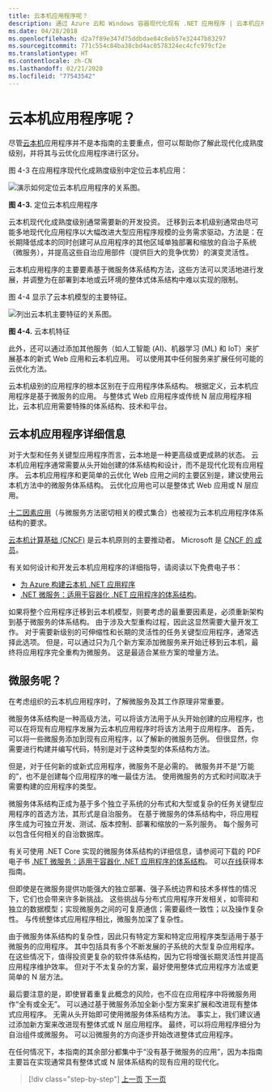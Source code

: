 ```yaml
---
title: 云本机应用程序呢？
description: 通过 Azure 云和 Windows 容器现代化现有 .NET 应用程序 | 云本机应用程序呢？
ms.date: 04/28/2018
ms.openlocfilehash: d2a7f89e347d75ddbdae84c8eb57e32447b83297
ms.sourcegitcommit: 771c554c84ba38cbd4ac0578324ec4cfc979cf2e
ms.translationtype: HT
ms.contentlocale: zh-CN
ms.lasthandoff: 02/21/2020
ms.locfileid: "77543542"
---
```

# <a name="what-about-cloud-native-applications"></a>云本机应用程序呢？

尽管[云本机](https://azure.microsoft.com/overview/cloudnative/)应用程序并不是本指南的主要重点，但可以帮助你了解此现代化成熟度级别，并将其与云优化应用程序进行区分。

图 4-3 在应用程序现代化成熟度级别中定位云本机应用：

![演示如何定位云本机应用程序的关系图。](./media/what-about-cloud-native-applications/positioning-cloud-native-applications.png)

**图 4-3.** 定位云本机应用程序

云本机现代化成熟度级别通常需要新的开发投资。 迁移到云本机级别通常由尽可能多地现代化应用程序以大幅改进大型应用程序规模的业务需求驱动，方法是：在长期降低成本的同时创建可从应用程序的其他区域单独部署和缩放的自治子系统（微服务），并提高这些自治应用部件（提供巨大的竞争优势）的演变灵活性。

云本机应用程序的主要要素基于微服务体系结构方法，这些方法可以灵活地进行发展，并调整为在部署到本地或云环境的整体式体系结构中难以实现的限制。

图 4-4 显示了云本机模型的主要特征。

![列出云本机主要特征的关系图。](./media/what-about-cloud-native-applications/cloud-native-characteristics.png)

**图 4-4.** 云本机特征

此外，还可以通过添加其他服务（如人工智能 (AI)、机器学习 (ML) 和 IoT）来扩展基本的新式 Web 应用和云本机应用。 可以使用其中任何服务来扩展任何可能的云优化方法。

云本机级别的应用程序的根本区别在于应用程序体系结构。 根据定义，云本机应用程序是基于微服务的应用。 与整体式 Web 应用程序或传统 N 层应用程序相比，云本机应用需要特殊的体系结构、技术和平台。

## <a name="cloud-native-applications-details"></a>云本机应用程序详细信息

对于大型和任务关键型应用程序而言，云本地是一种更高级或更成熟的状态。 云本机应用程序通常需要从头开始创建的体系结构和设计，而不是现代化现有应用程序。 云本机应用程序和更简单的云优化 Web 应用之间的主要区别是，建议使用云本机方法中的微服务体系结构。 云优化应用也可以是整体式 Web 应用或 N 层应用。

[十二因素应用](https://12factor.net/)（与微服务方法密切相关的模式集合）也被视为云本机应用程序体系结构的要求。

[云本机计算基础 (CNCF)](https://www.cncf.io/) 是云本机原则的主要推动者。 Microsoft 是 [CNCF 的 成员](https://azure.microsoft.com/blog/announcing-cncf/)。

有关如何设计和开发云本机应用程序的详细指导，请阅读以下免费电子书：

* [为 Azure 构建云本机 .NET 应用程序](../../cloud-native/introduction.md)
* [.NET 微服务：适用于容器化 .NET 应用程序的体系结构](../../microservices/index.md)。

如果将整个应用程序迁移到云本机模型，则要考虑的最重要因素是，必须重新架构到基于微服务的体系结构。 由于涉及大型重构过程，因此这显然需要大量开发工作。 对于需要新级别的可伸缩性和长期的灵活性的任务关键型应用程序，通常选择此选项。 但是，可以通过只为几个新方案添加微服务来开始迁移到云本机，最终将应用程序完全重构为微服务。 这是最适合某些方案的增量方法。

## <a name="what-about-microservices"></a>微服务呢？

在考虑组织的云本机应用程序时，了解微服务及其工作原理非常重要。

微服务体系结构是一种高级方法，可以将该方法用于从头开始创建的应用程序，也可以在将现有应用程序发展为云本机应用程序时将该方法用于应用程序。 首先，可以将一些微服务添加到现有应用程序，以了解新的微服务范例。 但很显然，你需要进行构建并编写代码，特别是对于这种类型的体系结构方法。

但是，对于任何新的或新式应用程序，微服务不是必需的。 微服务并不是“万能的”，也不是创建每个应用程序的唯一最佳方法。 使用微服务的方式和时间取决于需要构建的应用程序的类型。

微服务体系结构正成为基于多个独立子系统的分布式和大型或复杂的任务关键型应用程序的首选方法，其形式是自治服务。 在基于微服务的体系结构中，将应用程序生成为可独立开发、测试、版本控制、部署和缩放的一系列服务。 每个服务可以包含任何相关的自治数据库。

有关可使用 .NET Core 实现的微服务体系结构的详细信息，请参阅可下载的 PDF 电子书 [.NET 微服务：适用于容器化 .NET 应用程序的体系结构](https://aka.ms/microservicesebook)。 可以[在线](../../microservices/index.md)获得本指南。

但即使是在微服务提供功能强大的独立部署、强子系统边界和技术多样性的情况下，它们也会带来许多新挑战。 这些挑战与分布式应用程序开发相关，如零碎和独立的数据模型；实现微服务之间的可复原通信；需要最终一致性；以及操作复杂性。 与传统整体式应用程序相比，微服务加深了复杂性。

由于微服务体系结构的复杂性，因此只有特定方案和特定应用程序类型适用于基于微服务的应用程序。 其中包括具有多个不断发展的子系统的大型复杂应用程序。 在这些情况下，值得投资更复杂的软件体系结构，因为它将增强长期灵活性并提高应用程序维护效率。 但对于不太复杂的方案，最好使用整体式应用程序方法或更简单的 N 层方法。

最后要注意的是，即使冒着重复此概念的风险，也不应在应用程序中将微服务用作“全有或全无”。 可以通过基于微服务添加全新小型方案来扩展和改进现有整体式应用程序。 无需从头开始即可使用微服务体系结构方法。 事实上，我们建议通过添加新方案来改进现有整体式或 N 层应用程序。 最终，可以将应用程序细分为自治组件或微服务。 可以沿微服务的方向逐步开始改进整体式应用程序。

在任何情况下，本指南的其余部分都集中于“没有基于微服务的应用”，因为本指南主要旨在实现通常具有整体式或 N 层体系结构的现有应用的现代化。

> [!div class="step-by-step"]
> [上一页](microsoft-technologies-in-cloud-optimized-applications.md)
> [下一页](deploy-existing-net-apps-as-windows-containers.md)
